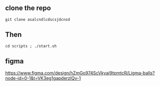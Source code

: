 ## clone the repo
`git clone asalcndlcdscsjdcnsd`

## Then
`cd scripts ; ./start.sh`


## figma
  https://www.figma.com/design/hZmGo974ScVkyaj9tpmtcR/Ligma-balls?node-id=0-1&t=VK3eg1gapderzlQv-1
